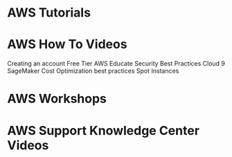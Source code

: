 # AWS Tutorials

# AWS How To Videos 
Creating an account
Free Tier
AWS Educate
Security Best Practices
Cloud 9
SageMaker
Cost Optimization best practices
Spot Instances
 
# AWS Workshops

# AWS Support Knowledge Center Videos

